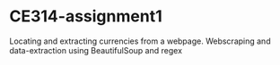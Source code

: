 # CE314-assignment1
Locating and extracting currencies from a webpage. Webscraping and data-extraction using BeautifulSoup and regex
